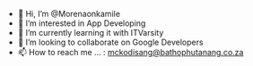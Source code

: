 - 👋 Hi, I’m @Morenaonkamile
- 👀 I’m interested in App Developing
- 🌱 I’m currently learning it with ITVarsity
- 💞️ I’m looking to collaborate on Google Developers
- 📫 How to reach me ...
: mckodisang@bathophutanang.co.za
<!---
Morenaonkamile/Morenaonkamile is a ✨ special ✨ repository because its `README.md` (this file) appears on your GitHub profile.
You can click the Preview link to take a look at your changes.
--->
